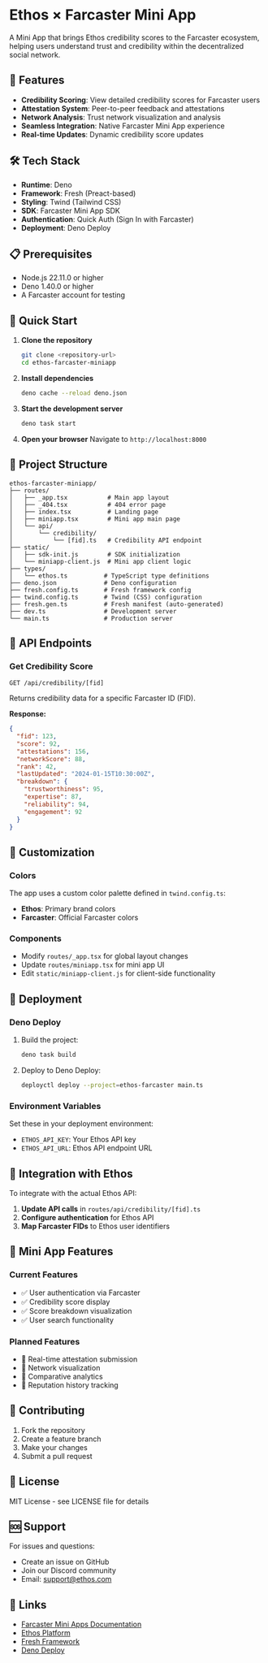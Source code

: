 # Ethos × Farcaster Mini App

A Mini App that brings Ethos credibility scores to the Farcaster ecosystem, helping users understand trust and credibility within the decentralized social network.

## 🚀 Features

- **Credibility Scoring**: View detailed credibility scores for Farcaster users
- **Attestation System**: Peer-to-peer feedback and attestations
- **Network Analysis**: Trust network visualization and analysis
- **Seamless Integration**: Native Farcaster Mini App experience
- **Real-time Updates**: Dynamic credibility score updates

## 🛠️ Tech Stack

- **Runtime**: Deno
- **Framework**: Fresh (Preact-based)
- **Styling**: Twind (Tailwind CSS)
- **SDK**: Farcaster Mini App SDK
- **Authentication**: Quick Auth (Sign In with Farcaster)
- **Deployment**: Deno Deploy

## 📋 Prerequisites

- Node.js 22.11.0 or higher
- Deno 1.40.0 or higher
- A Farcaster account for testing

## 🚀 Quick Start

1. **Clone the repository**
   ```bash
   git clone <repository-url>
   cd ethos-farcaster-miniapp
   ```

2. **Install dependencies**
   ```bash
   deno cache --reload deno.json
   ```

3. **Start the development server**
   ```bash
   deno task start
   ```

4. **Open your browser**
   Navigate to `http://localhost:8000`

## 📁 Project Structure

```
ethos-farcaster-miniapp/
├── routes/
│   ├── _app.tsx           # Main app layout
│   ├── _404.tsx           # 404 error page
│   ├── index.tsx          # Landing page
│   ├── miniapp.tsx        # Mini app main page
│   └── api/
│       └── credibility/
│           └── [fid].ts   # Credibility API endpoint
├── static/
│   ├── sdk-init.js        # SDK initialization
│   └── miniapp-client.js  # Mini app client logic
├── types/
│   └── ethos.ts          # TypeScript type definitions
├── deno.json             # Deno configuration
├── fresh.config.ts       # Fresh framework config
├── twind.config.ts       # Twind (CSS) configuration
├── fresh.gen.ts          # Fresh manifest (auto-generated)
├── dev.ts                # Development server
└── main.ts               # Production server
```

## 🔧 API Endpoints

### Get Credibility Score
```
GET /api/credibility/[fid]
```

Returns credibility data for a specific Farcaster ID (FID).

**Response:**
```json
{
  "fid": 123,
  "score": 92,
  "attestations": 156,
  "networkScore": 88,
  "rank": 42,
  "lastUpdated": "2024-01-15T10:30:00Z",
  "breakdown": {
    "trustworthiness": 95,
    "expertise": 87,
    "reliability": 94,
    "engagement": 92
  }
}
```

## 🎨 Customization

### Colors
The app uses a custom color palette defined in `twind.config.ts`:
- **Ethos**: Primary brand colors
- **Farcaster**: Official Farcaster colors

### Components
- Modify `routes/_app.tsx` for global layout changes
- Update `routes/miniapp.tsx` for mini app UI
- Edit `static/miniapp-client.js` for client-side functionality

## 🚀 Deployment

### Deno Deploy
1. Build the project:
   ```bash
   deno task build
   ```

2. Deploy to Deno Deploy:
   ```bash
   deployctl deploy --project=ethos-farcaster main.ts
   ```

### Environment Variables
Set these in your deployment environment:
- `ETHOS_API_KEY`: Your Ethos API key
- `ETHOS_API_URL`: Ethos API endpoint URL

## 🔗 Integration with Ethos

To integrate with the actual Ethos API:

1. **Update API calls** in `routes/api/credibility/[fid].ts`
2. **Configure authentication** for Ethos API
3. **Map Farcaster FIDs** to Ethos user identifiers

## 📱 Mini App Features

### Current Features
- ✅ User authentication via Farcaster
- ✅ Credibility score display
- ✅ Score breakdown visualization
- ✅ User search functionality

### Planned Features
- 🔄 Real-time attestation submission
- 🔄 Network visualization
- 🔄 Comparative analytics
- 🔄 Reputation history tracking

## 🤝 Contributing

1. Fork the repository
2. Create a feature branch
3. Make your changes
4. Submit a pull request

## 📄 License

MIT License - see LICENSE file for details

## 🆘 Support

For issues and questions:
- Create an issue on GitHub
- Join our Discord community
- Email: support@ethos.com

## 🔗 Links

- [Farcaster Mini Apps Documentation](https://miniapps.farcaster.xyz)
- [Ethos Platform](https://ethos.com)
- [Fresh Framework](https://fresh.deno.dev)
- [Deno Deploy](https://deno.com/deploy) 